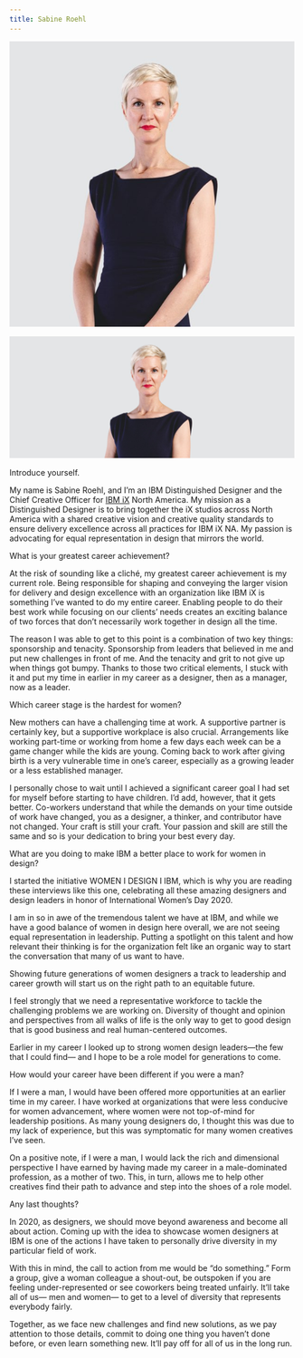 ```yaml
---
title: Sabine Roehl
---
```


<grid classname="background-bleed">
<column lg="16">

<art-direction>

![Sabine Roehl card image](./608x608.jpg)

![Sabine Roehl hero image](./2624x1120.jpg)

</art-direction>

<community-lead name="Sabine Roehl" position="Distinguished Designer and Chief Creative Officer" department="iX North America"></community-lead>

</column>
</grid>

<grid className="community__grid" background="gray-10">
<column sm="3" md="3" lg="3">

<span className="community__prompt">Introduce yourself.</span>

</column>

<column md="6" lg="8" offset_lg="1">

My name is Sabine Roehl, and I’m an IBM Distinguished Designer and the Chief Creative Officer for [IBM iX]( https://www.ibm.com/services/ibmix/) North America. My mission as a Distinguished Designer is to bring together the iX studios across North America with a shared creative vision and creative quality standards to ensure delivery excellence across all practices for IBM iX NA. My passion is advocating for equal representation in design that mirrors the world.

</column>
</grid>

<grid className="community__grid" background="gray-10">
<column sm="3" md="3" lg="3">

<span className="community__prompt">What is your greatest career achievement?</span>

</column>

<column md="6" lg="8" offset_lg="1">

At the risk of sounding like a cliché, my greatest career achievement is my current role. Being responsible for shaping and conveying the larger vision for delivery and design excellence with an organization like IBM iX is something I’ve wanted to do my entire career. Enabling people to do their best work while focusing on our clients’ needs creates an exciting balance of two forces that don’t necessarily work together in design all the time.

The reason I was able to get to this point is a combination of two key things: sponsorship and tenacity. Sponsorship from leaders that believed in me and put new challenges in front of me. And the tenacity and grit to not give up when things got bumpy. Thanks to those two critical elements, I stuck with it and put my time in earlier in my career as a designer, then as a manager, now as a leader. 

</column>
</grid>

<grid className="community__grid" background="gray-10">
<column sm="3" md="3" lg="3">

<span className="community__prompt">Which career stage is the hardest for women?</span>

</column>

<column md="6" lg="8" offset_lg="1">

New mothers can have a challenging time at work. A supportive partner is certainly key, but a supportive workplace is also crucial. Arrangements like working part-time or working from home a few days each week can be a game changer while the kids are young. Coming back to work after giving birth is a very vulnerable time in one’s career, especially as a growing leader or a less established manager. 

I personally chose to wait until I achieved a significant career goal I had set for myself before starting to have children. I’d add, however, that it gets better. Co-workers understand that while the demands on your time outside of work have changed, you as a designer, a thinker, and contributor have not changed. Your craft is still your craft. Your passion and skill are still the same and so is your dedication to bring your best every day.

</column>
</grid>

<grid className="community__grid" background="gray-10">
<column sm="3" md="3" lg="3">

<span className="community__prompt">What are you doing to make IBM a better place to work for women in design?</span>

</column>

<column md="6" lg="8" offset_lg="1">

I started the initiative WOMEN I DESIGN I IBM, which is why you are reading these interviews like this one, celebrating all these amazing designers and design leaders in honor of International Women’s Day 2020. 

I am in so in awe of the tremendous talent we have at IBM, and while we have a good balance of women in design here overall, we are not seeing equal representation in leadership. Putting a spotlight on this talent and how relevant their thinking is for the organization felt like an organic way to start the conversation that many of us want to have.

Showing future generations of women designers a track to leadership and career growth will start us on the right path to an equitable future. 

I feel strongly that we need a representative workforce to tackle the challenging problems we are working on. Diversity of thought and opinion and perspectives from all walks of life is the only way to get to good design that is good business and real human-centered outcomes.

Earlier in my career I looked up to strong women design leaders—the few that I could find— and I hope to be a role model for generations to come.

</column>
</grid>

<grid className="community__grid" background="gray-10">
<column sm="3" md="3" lg="3">

<span className="community__prompt">How would your career have been different if you were a man?</span>

</column>

<column md="6" lg="8" offset_lg="1">

If I were a man, I would have been offered more opportunities at an earlier time in my career. I have worked at organizations that were less conducive for women advancement, where women were not top-of-mind for leadership positions. As many young designers do, I thought this was due to my lack of experience, but this was symptomatic for many women creatives I’ve seen.

On a positive note, if I were a man, I would lack the rich and dimensional perspective I have earned by having made my career in a male-dominated profession, as a mother of two. This, in turn, allows me to help other creatives find their path to advance and step into the shoes of a role model.

</column>
</grid>

<grid className="community__grid" background="gray-10">
<column sm="3" md="3" lg="3">

<span className="community__prompt">Any last thoughts?</span>

</column>

<column md="6" lg="8" offset_lg="1">

In 2020, as designers, we should move beyond awareness and become all about action. Coming up with the idea to showcase women designers at IBM is one of the actions I have taken to personally drive diversity in my particular field of work. 

With this in mind, the call to action from me would be “do something.” Form a group, give a woman colleague a shout-out, be outspoken if you are feeling under-represented or see coworkers being treated unfairly. It’ll take all of us— men and women— to get to a level of diversity that represents everybody fairly.

Together, as we face new challenges and find new solutions, as we pay attention to those details, commit to doing one thing you haven’t done before, or even learn something new. It’ll pay off for all of us in the long run.

</column>
</grid>
